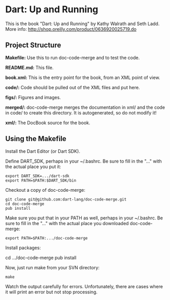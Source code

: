 Dart: Up and Running
=============

This is the book "Dart: Up and Running" by Kathy Walrath and Seth Ladd.
More info: http://shop.oreilly.com/product/0636920025719.do

Project Structure
-----------------

**Makefile:**
	Use this to run doc-code-merge and to test the code.

**README.md:**
	This file.

**book.xml:**
	This is the entry point for the book, from an XML point of view.

**code/:**
	Code should be pulled out of the XML files and put here.

**figs/:**
	Figures and images.

**merged/:**
	doc-code-merge merges the documentation in xml/ and the code in code/
	to create this directory. It is autogenerated, so do not modify it!

**xml/:**
	The DocBook source for the book.


Using the Makefile
------------------

Install the Dart Editor (or Dart SDK).

Define DART_SDK, perhaps in your ~/.bashrc. Be sure to fill in the "..." with
the actual place you put it:

	export DART_SDK=.../dart-sdk
	export PATH=$PATH:$DART_SDK/bin

Checkout a copy of doc-code-merge:

	git clone git@github.com:dart-lang/doc-code-merge.git
	cd doc-code-merge
	pub install

Make sure you put that in your PATH as well, perhaps in your ~/.bashrc. Be
sure to fill in the "..." with the actual place you downloaded doc-code-merge:

	export PATH=$PATH:.../doc-code-merge

Install packages:

  cd .../doc-code-merge
  pub install

Now, just run make from your SVN directory:

	make

Watch the output carefully for errors. Unfortunately, there are cases where it
will print an error but not stop processing.

